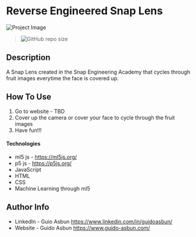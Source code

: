 # Reverse Engineered Snap Lens

![Project Image](https://git-readme-images.s3.amazonaws.com/snap-lens.png)

> ![GitHub repo size](https://img.shields.io/github/repo-size/guidoasbun/ml5-SEA-lens)

## Description

A Snap Lens created in the Snap Engineering Academy that cycles through fruit images everytime the face is covered up.

## How To Use

1. Go to website - TBD
2. Cover up the camera or cover your face to cycle through the fruit images
3. Have fun!!!

#### Technologies

- ml5 js - https://ml5js.org/
- p5 js - https://p5js.org/
- JavaScript
- HTML
- CSS
- Machine Learning through ml5

## Author Info

- LinkedIn - Guio Asbun https://www.linkedin.com/in/guidoasbun/
- Website - Guido Asbun https://www.guido-asbun.com/
